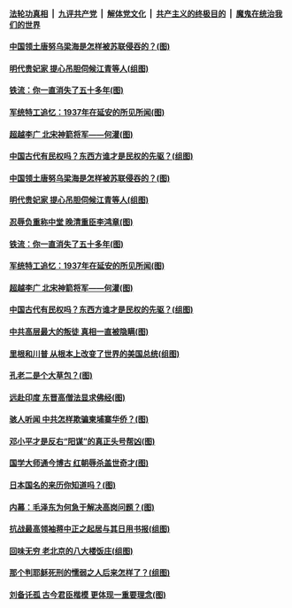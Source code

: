 

####  [法轮功真相](../../../../basic/blob/master/README.md?t=03231131) &nbsp;|&nbsp; [九评共产党](../../../../9ping.md/blob/master/README.md?t=03231131) &nbsp;|&nbsp; [解体党文化](../../../../jtdwh.md/blob/master/README.md?t=03231131)  &nbsp;|&nbsp; [共产主义的终极目的](../../../../gczydzjmd.md/blob/master/README.md?t=03231131) &nbsp;|&nbsp; [魔鬼在统治我们的世界](../../../../mgztzwmdsj.md/blob/master/README.md?t=03231131) 

#### [中国领土唐努乌梁海是怎样被苏联侵吞的？(图)](../pages/p6/966197.md?t=03231131) 

#### [明代贵妃家 提心吊胆伺候江青等人(组图)](../pages/p6/965875.md?t=03231131) 

#### [铁流：你一直消失了五十多年(图)](../pages/p6/965537.md?t=03231131) 

#### [军统特工追忆：1937年在延安的所见所闻(图)](../pages/p6/965872.md?t=03231131) 

#### [超越李广 北宋神箭将军——何灌(图)](../pages/p6/966083.md?t=03231131) 

#### [中国古代有民权吗？东西方谁才是民权的先驱？(组图)](../pages/p6/966196.md?t=03231131) 

#### [中国领土唐努乌梁海是怎样被苏联侵吞的？(图)](../pages/p6/966197.md?t=03231131) 

#### [明代贵妃家 提心吊胆伺候江青等人(组图)](../pages/p6/965875.md?t=03231131) 

#### [忍辱负重称中堂 晚清重臣李鸿章(图)](../pages/p6/966336.md?t=03231131) 

#### [铁流：你一直消失了五十多年(图)](../pages/p6/965537.md?t=03231131) 

#### [军统特工追忆：1937年在延安的所见所闻(图)](../pages/p6/965872.md?t=03231131) 

#### [超越李广 北宋神箭将军——何灌(图)](../pages/p6/966083.md?t=03231131) 

#### [中国古代有民权吗？东西方谁才是民权的先驱？(组图)](../pages/p6/966196.md?t=03231131) 

#### [中共高层最大的叛徒 真相一直被隐瞒(图)](../pages/p6/965252.md?t=03231131) 

#### [里根和川普 从根本上改变了世界的美国总统(组图)](../pages/p6/965808.md?t=03231131) 

#### [孔老二是个大草包？(图)](../pages/p6/965562.md?t=03231131) 

#### [远赴印度 东晋高僧法显求佛经(图)](../pages/p6/965866.md?t=03231131) 

#### [骇人听闻 中共怎样欺骗柬埔寨华侨？(图)](../pages/p6/965124.md?t=03231131) 

#### [邓小平才是反右“阳谋”的真正头号帮凶(图)](../pages/p6/965632.md?t=03231131) 

#### [国学大师通今博古 红朝辱杀盖世奇才(图)](../pages/p6/964105.md?t=03231131) 

#### [日本国名的来历你知道吗？(图)](../pages/p6/966087.md?t=03231131) 

#### [内幕：毛泽东为何急于解决高岗问题？(图)](../pages/p6/965355.md?t=03231131) 

#### [抗战最高领袖蒋中正之起居与其日用书报(组图)](../pages/p6/965463.md?t=03231131) 

#### [回味无穷 老北京的八大楼饭庄(组图)](../pages/p6/966003.md?t=03231131) 

#### [那个判耶稣死刑的懦弱之人后来怎样了？(组图)](../pages/p6/965704.md?t=03231131) 

#### [刘备讬孤 古今君臣楷模 更体现一重要理念(图)](../pages/p6/965707.md?t=03231131) 


